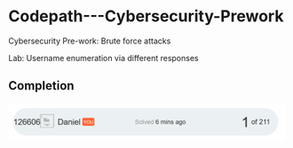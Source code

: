 # Codepath---Cybersecurity-Prework
Cybersecurity Pre-work: Brute force attacks

Lab: Username enumeration via different responses


## Completion

<img src='https://github.com/dcond007/Codepath---Cybersecurity-Prework/blob/main/Codepath_Cyber_Prework.png' title='Navigation' width='500'  />

